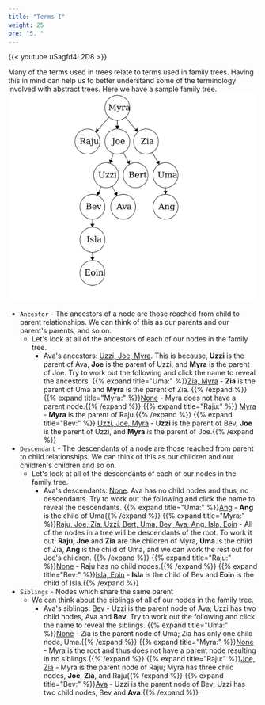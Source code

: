 ```yaml
---
title: "Terms I"
weight: 25
pre: "5. "
---
```


{{< youtube uSagfd4L2D8  >}}

Many of the terms used in trees relate to terms used in family trees. Having this in mind can help us to better understand some of the terminology involved with abstract trees. Here we have a sample family tree. 
![Family Tree](images/14/3Tree_FamilyTree.png)

- `Ancestor` - The ancestors of a node are those reached from child to parent relationships. We can think of this as our parents and our parent's parents, and so on. 
    - Let's look at all of the ancestors of each of our nodes in the family tree.
        - Ava's ancestors: <u>Uzzi, Joe, Myra</u>. This is because, **Uzzi** is the parent of Ava, **Joe** is the parent of Uzzi, and **Myra** is the parent of Joe. Try to work out the following and click the name to reveal the ancestors. 
        {{% expand title="Uma:" %}}<u>Zia, Myra</u> - **Zia** is the parent of Uma and **Myra** is the parent of Zia. {{% /expand %}}
        {{% expand title="Myra:" %}}<u>None</u> - Myra does not have a parent node.{{% /expand %}}
        {{% expand title="Raju:" %}} <u>Myra</u> - **Myra** is the parent of Raju.{{% /expand %}}
        {{% expand title="Bev:" %}} <u>Uzzi, Joe, Myra</u> - **Uzzi** is the parent of Bev, **Joe** is the parent of Uzzi, and **Myra** is the parent of Joe.{{% /expand %}}
- `Descendant` - The descendants of a node are those reached from parent to child relationships. We can think of this as our children and our children's children and so on. 
    - Let's look at all of the descendants of each of our nodes in the family tree. 
        - Ava's descendants: <u>None</u>. Ava has no child nodes and thus, no descendants. Try to work out the following and click the name to reveal the descendants. 
        {{% expand title="Uma:" %}}<u>Ang</u> - **Ang** is the child of Uma{{% /expand %}}
        {{% expand title="Myra:" %}}<u>Raju, Joe, Zia, Uzzi, Bert, Uma, Bev, Ava, Ang, Isla, Eoin</u> - All of the nodes in a tree will be descendants of the root. To work it out: **Raju, Joe** and **Zia** are the children of Myra, **Uma** is the child of Zia, **Ang** is the child of Uma, and we can work the rest out for Joe's children. {{% /expand %}}
        {{% expand title="Raju:" %}}<u>None</u> - Raju has no child nodes.{{% /expand %}}
        {{% expand title="Bev:" %}}<u>Isla, Eoin</u> - **Isla** is the child of Bev and **Eoin** is the child of Isla.{{% /expand %}}
- `Siblings` - Nodes which share the same parent 
    - We can think about the siblings of all of our nodes in the family tree. 
        - Ava's siblings: <u>Bev</u> - Uzzi is the parent node of Ava; Uzzi has two child nodes, Ava and **Bev**. Try to work out the following and click the name to reveal the siblings. 
        {{% expand title="Uma:" %}}<u>None</u> - Zia is the parent node of Uma; Zia has only one child node, Uma.{{% /expand %}}
        {{% expand title="Myra:" %}}<u>None</u> - Myra is the root and thus does not have a parent node resulting in no siblings.{{% /expand %}}
        {{% expand title="Raju:" %}}<u>Joe, Zia</u> -  Myra is the parent node of Raju; Myra has three child nodes, **Joe**, **Zia**, and Raju{{% /expand %}}
        {{% expand title="Bev:" %}}<u>Ava</u> - Uzzi is the parent node of Bev; Uzzi has two child nodes, Bev and **Ava**.{{% /expand %}}

